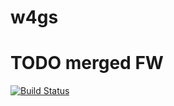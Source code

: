 w4gs
=====

# TODO merged FW
[![Build Status](https://travis-ci.org/staubrein/w4gs.svg?branch=master)](https://travis-ci.org/staubrein/w4gs)
